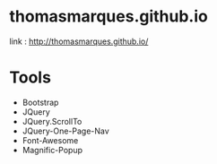 thomasmarques.github.io
============

link : http://thomasmarques.github.io/

Tools
=========

- Bootstrap
- JQuery
- JQuery.ScrollTo
- JQuery-One-Page-Nav
- Font-Awesome
- Magnific-Popup